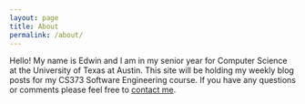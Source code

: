 ```yaml
---
layout: page
title: About
permalink: /about/
---
```


Hello! My name is Edwin and I am in my senior year for Computer Science at the University of Texas at Austin. This site will be holding my weekly blog posts for my CS373 Software Engineering course. If you have any questions or comments please feel free to [contact me](mailto:edwin.bejarano@gmail.com).
